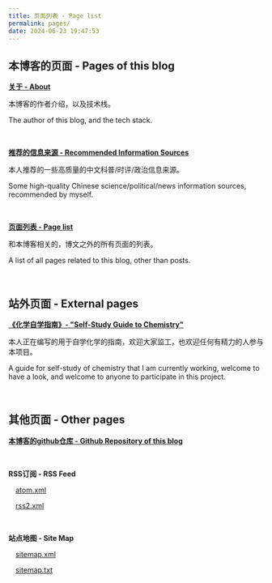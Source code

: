 ```yaml
---
title: 页面列表 - Page list
permalink: pages/
date: 2024-06-23 19:47:53
---
```


## 本博客的页面 - Pages of this blog

**[关于 - About](/about/)**

本博客的作者介绍，以及技术栈。

The author of this blog, and the tech stack.

<br>

**[推荐的信息来源 - Recommended Information Sources](/info-sources/)**

本人推荐的一些高质量的中文科普/时评/政治信息来源。

Some high-quality Chinese science/political/news information sources, recommended by myself.

<br>

**[页面列表 - Page list](/pages/)**

<p class="tennisbot" id="这说明本页面列表是一个包含了自身的页面列表，不涉及理发师悖论"> 和本博客相关的，博文之外的所有页面的列表。</p>

<p class="tennisbot" id="This means that this page list is a page list that contains itself, and does not involve the barber paradox."> A list of all pages related to this blog, other than posts.</p>

<br>

## 站外页面 - External pages

**[《化学自学指南》- "Self-Study Guide to Chemistry"](https://chem.tennisatw.com/)**

本人正在编写的用于自学化学的指南，欢迎大家监工，也欢迎任何有精力的人参与本项目。

A guide for self-study of chemistry that I am currently working, welcome to have a look, and welcome to anyone to participate in this project.

<br>

## 其他页面 - Other pages

**[本博客的github仓库 - Github Repository of this blog](https://github.com/Tennisatw/blog)**

<br>

**RSS订阅 - RSS Feed**

&emsp;[atom.xml](/atom.xml)
 
&emsp;[rss2.xml](/rss2.xml)

<br>

**站点地图 - Site Map**

&emsp;[sitemap.xml](/sitemap.xml)

&emsp;[sitemap.txt](/sitemap.txt)